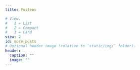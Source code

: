 ```yaml
---
title: Posteos

# View.
#   1 = List
#   2 = Compact
#   3 = Card
view: 2
id: more_posts
# Optional header image (relative to `static/img/` folder).
header:
  caption: ""
  image: ""
---
```

